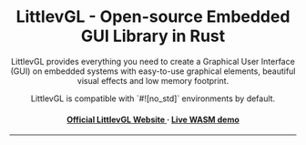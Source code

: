 <h1 align="center"> LittlevGL - Open-source Embedded GUI Library in Rust</h1>


<p align="center">
LittlevGL provides everything you need to create a Graphical User Interface (GUI) on embedded systems with easy-to-use graphical elements, beautiful visual effects and low memory footprint. 
</p>
<p align="center">
LittlevGL is compatible with `#![no_std]` environments by default.
</p>

<h4 align="center">
<a href="https://littlevgl.com">Official LittlevGL Website </a> &middot; 
<a href="https://littlevgl.com/live-demo">Live WASM demo</a>
</h4>

---

